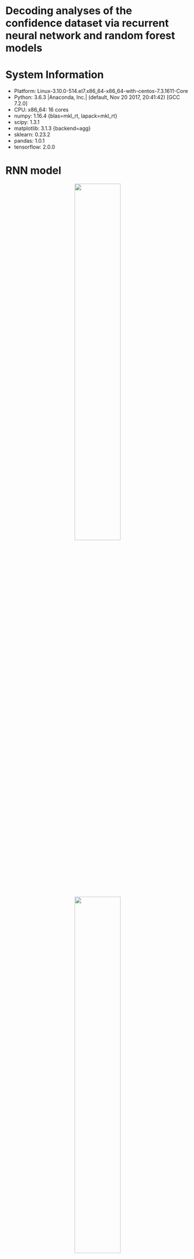 # Decoding analyses of the confidence dataset via recurrent neural network and random forest models

# System Information
- Platform:      Linux-3.10.0-514.el7.x86_64-x86_64-with-centos-7.3.1611-Core
- Python:        3.6.3 |Anaconda, Inc.| (default, Nov 20 2017, 20:41:42)  [GCC 7.2.0]
- CPU:           x86_64: 16 cores
- numpy:         1.16.4 {blas=mkl_rt, lapack=mkl_rt}
- scipy:         1.3.1
- matplotlib:    3.1.3 {backend=agg}
- sklearn:       0.23.2
- pandas:        1.0.1
- tensorflow:    2.0.0

# RNN model
<p align="center">
  <img src="https://github.com/nmningmei/decoding_confidence_dataset/blob/main/figures/RNN%20model%20confidence%20database.jpg" width="50%" />
  <img src="https://github.com/nmningmei/decoding_confidence_dataset/blob/main/figures/external-content.duckduckgo.com.jpg" width="50%" /> 
</p>


# Decode confidence
## Decoding scores (within domain)
![confidence_w_score](https://github.com/nmningmei/decoding_confidence_dataset/blob/main/figures/confidence/LOO_compare_RNN_RF/RNN%20vs%20RF%20LOO.jpeg)

## Feature contributions (within domain)
![confidence_w_feature](https://github.com/nmningmei/decoding_confidence_dataset/blob/main/figures/confidence/LOO_compare_RNN_RF/RNN%20vs%20RF%20features.jpeg)

## Decoding scores (cross domain)
![confidence_c_score](https://github.com/nmningmei/decoding_confidence_dataset/blob/main/figures/confidence/CD/cross%20domain%20decoding%20scores.jpeg)

## Feature contributions (cross domain)
![confidence_c_feature](https://github.com/nmningmei/decoding_confidence_dataset/blob/main/figures/confidence/CD/hidden%20states%20of%20time%20steps.jpeg)

# Decode adequacy
## Decoding scores (within domain)
![adequacy_w_score](https://github.com/nmningmei/decoding_confidence_dataset/blob/main/figures/adequacy/LOO_compare_RNN_RF/RNN%20vs%20RF%20LOO.jpeg)

## Feature contributions (within domain)
![adequacy_w_feature](https://github.com/nmningmei/decoding_confidence_dataset/blob/main/figures/adequacy/LOO_compare_RNN_RF/RNN%20vs%20RF%20features.jpeg)

## Decoding scores (cross domain)
![adequacy_c_score](https://github.com/nmningmei/decoding_confidence_dataset/blob/main/figures/adequacy/CD/cross%20domain%20decoding%20scores.jpeg)

## Feature contributions (cross domain)
![adequacy_c_feature](https://github.com/nmningmei/decoding_confidence_dataset/blob/main/figures/adequacy/CD/hidden%20states%20of%20time%20steps.jpeg)

